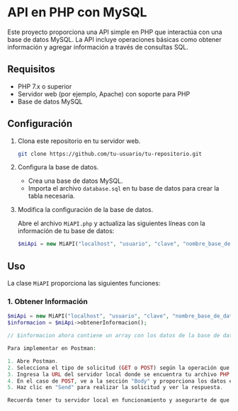 # API en PHP con MySQL

Este proyecto proporciona una API simple en PHP que interactúa con una base de datos MySQL. La API incluye operaciones básicas como obtener información y agregar información a través de consultas SQL.

## Requisitos

- PHP 7.x o superior
- Servidor web (por ejemplo, Apache) con soporte para PHP
- Base de datos MySQL

## Configuración

1. Clona este repositorio en tu servidor web.

    ```bash
    git clone https://github.com/tu-usuario/tu-repositorio.git
    ```

2. Configura la base de datos.

    - Crea una base de datos MySQL.
    - Importa el archivo `database.sql` en tu base de datos para crear la tabla necesaria.

3. Modifica la configuración de la base de datos.

    Abre el archivo `MiAPI.php` y actualiza las siguientes líneas con la información de tu base de datos:

    ```php
    $miApi = new MiAPI("localhost", "usuario", "clave", "nombre_base_de_datos");
    ```

## Uso

La clase `MiAPI` proporciona las siguientes funciones:

### 1. Obtener Información

```php
$miApi = new MiAPI("localhost", "usuario", "clave", "nombre_base_de_datos");
$informacion = $miApi->obtenerInformacion();

// $informacion ahora contiene un array con los datos de la base de datos.

Para implementar en Postman:

1. Abre Postman.
2. Selecciona el tipo de solicitud (GET o POST) según la operación que deseas realizar.
3. Ingresa la URL del servidor local donde se encuentra tu archivo PHP (por ejemplo, `http://localhost/api.php`).
4. En el caso de POST, ve a la sección "Body" y proporciona los datos en formato JSON (por ejemplo, `{"info": "Nueva información"}`).
5. Haz clic en "Send" para realizar la solicitud y ver la respuesta.

Recuerda tener tu servidor local en funcionamiento y asegurarte de que el archivo PHP esté accesible desde la URL proporcionada en Postman.
